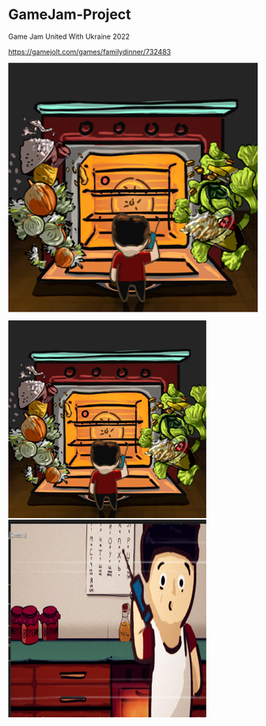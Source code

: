 # GameJam-Project

Game Jam United With Ukraine 2022

https://gamejolt.com/games/familydinner/732483

![](https://github.com/ArcherWike/GameJam-Project-2022/blob/main/Files/background2.png)

<div> 
  <img src="https://github.com/ArcherWike/GameJam-Project-2022/blob/main/Files/background2.png" title="FamilyDinner" alt="FamilyDinner" width="400" height="400"/>&nbsp;
  <img src="https://raw.githubusercontent.com/ArcherWike/GameJam-Project-2022/main/Files/tlo.png?token=GHSAT0AAAAAABWF3LWYPFFG3AQWIJ2YCGLYYWMA23A" title="FamilyDinner" alt="FamilyDinner" width="400" height="400"/>&nbsp;
</div>
